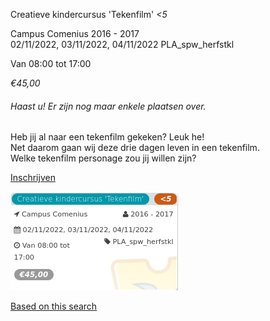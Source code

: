Creatieve kindercursus 'Tekenfilm' *<5*

Campus Comenius 2016 - 2017  
02/11/2022, 03/11/2022, 04/11/2022 PLA\_spw\_herfstkl  

Van 08:00 tot 17:00

*€45,00*

  

###### *Haast u! Er zijn nog maar enkele plaatsen over.*

  

Heb jij al naar een tekenfilm gekeken? Leuk he!  
Net daarom gaan wij deze drie dagen leven in een tekenfilm.  
Welke tekenfilm personage zou jij willen zijn?

[Inschrijven](https://tickets.vgc.be/activity/subscribe/PLA_spw_herfstkl)

![](83361.png)

[Based on this search](https://tickets.vgc.be/activity/index?&vrijeplaatsen=1&Age%5B%5D=4%2C6&entity=286)